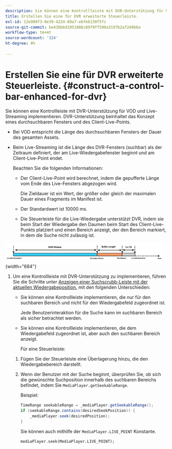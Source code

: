 ```yaml
---
description: Sie können eine Kontrollleiste mit DVR-Unterstützung für VOD und Live-Streaming implementieren. DVR-Unterstützung beinhaltet das Konzept eines durchsuchbaren Fensters und des Client-Live-Points.
title: Erstellen Sie eine für DVR erweiterte Steuerleiste.
exl-id: 12e989f3-0e39-4224-89a7-ebfeb130f5fc
source-git-commit: be43bbbd1051886c8979ff590a3197b2a7249b6a
workflow-type: tm+mt
source-wordcount: '324'
ht-degree: 0%

---
```


# Erstellen Sie eine für DVR erweiterte Steuerleiste. {#construct-a-control-bar-enhanced-for-dvr}

Sie können eine Kontrollleiste mit DVR-Unterstützung für VOD und Live-Streaming implementieren. DVR-Unterstützung beinhaltet das Konzept eines durchsuchbaren Fensters und des Client-Live-Points.

* Bei VOD entspricht die Länge des durchsuchbaren Fensters der Dauer des gesamten Assets.
* Beim Live-Streaming ist die Länge des DVR-Fensters (suchbar) als der Zeitraum definiert, der am Live-Wiedergabefenster beginnt und am Client-Live-Point endet.

   Beachten Sie die folgenden Informationen:

   * Der Client-Live-Point wird berechnet, indem die gepufferte Länge vom Ende des Live-Fensters abgezogen wird.

      Die Zieldauer ist ein Wert, der größer oder gleich der maximalen Dauer eines Fragments im Manifest ist.
   * Der Standardwert ist 10000 ms.
   * Die Steuerleiste für die Live-Wiedergabe unterstützt DVR, indem sie beim Start der Wiedergabe den Daumen beim Start des Client-Live-Punkts platziert und einen Bereich anzeigt, der den Bereich markiert, in dem die Suche nicht zulässig ist.

<!--<a id="fig_37A39A28BA714BA5A2C461357ED5BD41"></a>-->

![](assets/dvr-window.PNG){width="684"}

1. Um eine Kontrollleiste mit DVR-Unterstützung zu implementieren, führen Sie die Schritte unter [Anzeigen einer Suchscrubb-Leiste mit der aktuellen Wiedergabeposition.](../../../tvsdk-3x-android-prog/android-3x-content-playback-options-android2/ui-configure/android-3x-ui-seek-scrub-bar-display.md) mit den folgenden Unterschieden:

   * Sie können eine Kontrollleiste implementieren, die nur für den suchbaren Bereich und nicht für den Wiedergabefeld zugeordnet ist.

      Jede Benutzerinteraktion für die Suche kann im suchbaren Bereich als sicher betrachtet werden.
   * Sie können eine Kontrollleiste implementieren, die dem Wiedergabefeld zugeordnet ist, aber auch den suchbaren Bereich anzeigt.

      Für eine Steuerleiste:
   1. Fügen Sie der Steuerleiste eine Überlagerung hinzu, die den Wiedergabebereich darstellt.
   1. Wenn der Benutzer mit der Suche beginnt, überprüfen Sie, ob sich die gewünschte Suchposition innerhalb des suchbaren Bereichs befindet, indem Sie `MediaPlayer.getSeekableRange`.

      Beispiel:

      ```java
      TimeRange seekableRange = _mediaPlayer.getSeekableRange(); 
      if (seekableRange.contains(desiredSeekPosition)) { 
          _mediaPlayer.seek(desiredPosition); 
      }
      ```

      Sie können auch mithilfe der `MediaPlayer.LIVE_POINT` Konstante.

      ```
      mediaPlayer.seek(MediaPlayer.LIVE_POINT);
      ```
